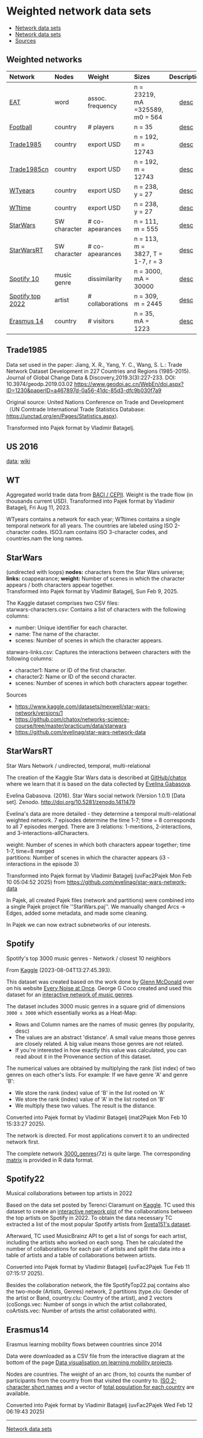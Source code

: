 # Weighted network data sets

* [Network data sets](https://github.com/bavla/Nets/tree/master/data)
* [Network data sets](http://vladowiki.fmf.uni-lj.si/doku.php?id=vlado:ed:ss:dat)
* [Sources](https://github.com/BS-SNS/Public/tree/main/data)

## Weighted networks






| Network | Nodes    | Weight    |  Sizes | Description |
| :---         |     :---       |     :---       |     :---       |      :---:   |
| [EAT](https://raw.githubusercontent.com/bavla/wNets/main/Data/EATnewSR.net)   | word    | assoc. frequency | n =  23219, mA =325589, m0 = 564   |  [desc](http://vlado.fmf.uni-lj.si/pub/networks/data/dic/eat/Eat.htm)     |
| [Football](https://raw.githubusercontent.com/bavla/wNets/main/Data/football.net)   | country    | # players | n = 35      | [desc](http://vlado.fmf.uni-lj.si/pub/networks/data/sport/football.htm)     |
| [Trade1985](https://raw.githubusercontent.com/bavla/wNets/main/Data/Trade1985.net)   | country    | export USD    | n = 192, m = 12743    | [desc](https://github.com/bavla/wNets/blob/main/Data/README.md#trade1985)     |
| [Trade1985cn](https://raw.githubusercontent.com/bavla/wNets/main/Data/Trade1985cn.net)   | country    | export USD    | n = 192, m = 12743      | [desc](https://github.com/bavla/wNets/blob/main/Data/README.md#trade1985)     |
| [WTyears](https://raw.githubusercontent.com/bavla/wNets/main/Data/WTyears.zip)   | country    | export USD    | n = 238, y = 27    | [desc](https://github.com/bavla/wNets/blob/main/Data/README.md#WT)     |
| [WTtime](https://raw.githubusercontent.com/bavla/wNets/main/Data/WRtime.zip)   | country    | export USD    | n = 238, y = 27      | [desc](https://github.com/bavla/wNets/blob/main/Data/README.md#WT)     |
| [StarWars](https://raw.githubusercontent.com/bavla/wNets/main/Data/StarWarsE.net)   | SW character  | # co-apearances    | n = 111, m = 555      | [desc](https://github.com/bavla/wNets/blob/main/Data/README.md#starwars)     |
| [StarWarsRT](https://raw.githubusercontent.com/bavla/wNets/main/Data/StarWars.paj)   | SW character  | # co-apearances    | n = 113, m = 3827, T = 1-7, r = 3      | [desc](https://github.com/bavla/wNets/blob/main/Data/README.md#starwarsRT)     |
| [Spotify 10](https://raw.githubusercontent.com/bavla/wNets/main/Data/3000_genres_c10.net)   | music genre  | dissimilarity    | n = 3000, mA = 30000      | [desc](https://github.com/bavla/wNets/blob/main/Data/README.md#Spotify)     |
| [Spotify top 2022](https://raw.githubusercontent.com/bavla/wNets/main/Data/SpotifyTop22.paj)   | artist  | # collaborations    | n = 309, m = 2445      | [desc](https://github.com/bavla/wNets/blob/main/Data/README.md#Spotify22)     |
| [Erasmus 14](https://raw.githubusercontent.com/bavla/wNets/main/Data/ErasmusFlows.net)   | country  | # visitors    | n = 35, mA = 1223     | [desc](https://github.com/bavla/wNets/blob/main/Data/README.md#Erasmus14)     |





## Trade1985

Data set used in the paper:
Jiang, X. R., Yang, Y. C., Wang, S. L.: Trade Network Dataset Development in 227 Countries and Regions (1985-2015). 
   Journal of Global Change Data & Discovery,2019.3(3):227-233. DOI: 10.3974/geodp.2019.03.02
 https://www.geodoi.ac.cn/WebEn/doi.aspx?ID=1230&paperID=a467897d-0a56-41dc-85d3-dfc9b030f7a9
 
Original source: United Nations Conference on Trade and Development（UN Comtrade International Trade Statistics Database: https://unctad.org/en/Pages/Statistics.aspx).

Transformed into Pajek format by Vladimir Batagelj.

## US 2016

[data](https://github.com/bavla/cluRC/tree/master/data); [wiki](http://vladowiki.fmf.uni-lj.si/doku.php?id=pro:relc:us)

## WT

Aggregated world trade data from [BACI / CEPII](http://www.cepii.fr/CEPII/en/bdd_modele/bdd_modele_item.asp?id=37). Weight is the trade flow (in thousands current USD). Transformed into Pajek format by Vladimir Batagelj, Fri Aug 11, 2023.

WTyears contains a network for each year; WTtimes contains a single temporal network for all years. The countries are labeled using ISO 2-character codes.
ISO3.nam contains ISO 3-character codes, and countries.nam the long names.

## StarWars 

(undirected with loops)
**nodes:** characters from the Star Wars universe; **links:** coappearance; **weight:** Number of scenes in which the character appears / both characters appear together.<br />
Transformed into Pajek format by Vladimir Batagelj, Sun Feb 9, 2025.

The Kaggle dataset comprises two CSV files:<br />starwars-characters.csv: Contains a list of characters with the following columns:
- number: Unique identifier for each character.
- name: The name of the character.
- scenes: Number of scenes in which the character appears.

starwars-links.csv: Captures the interactions between characters with the following columns:
- character1: Name or ID of the first character.
- character2: Name or ID of the second character.
- scenes: Number of scenes in which both characters appear together.

Sources
- https://www.kaggle.com/datasets/mexwell/star-wars-network/versions/1
- https://github.com/chatox/networks-science-course/tree/master/practicum/data/starwars
- https://github.com/evelinag/star-wars-network-data

## StarWarsRT

Star Wars Network / undirected, temporal, multi-relational

The creation of the Kaggle Star Wars data is described at
[GitHub/chatox](https://github.com/chatox/networks-science-course/tree/master/practicum/data/starwars) where we learn that it is based on the data collected by [Evelina Gabasova](https://github.com/evelinag/star-wars-network-data).

Evelina Gabasova. (2016). Star Wars social network (Version 1.0.1) [Data set]. Zenodo. http://doi.org/10.5281/zenodo.1411479

Evelina's data are more detailed - they determine a temporal multi-relational weighted network.
7 episodes determine the time 1-7; time = 8 corresponds to all 7 episodes merged. There are 3 relations: 1-mentions, 2-interactions, and 3-interactions-allCharacters.

weight: Number of scenes in which both characters appear together; time 1-7, time=8 merged<br />
partitions: Number of scenes in which the character appears (i3 - interactions in the episode 3)

Transformed into Pajek format by Vladimir Batagelj (uvFac2Pajek Mon Feb 10 05:04:52 2025)  from  https://github.com/evelinag/star-wars-network-data

In Pajek, all created Pajek files (network and partitions) were combined into a single Pajek project file ''StarWars.paj''. We manually changed Arcs -> Edges, added some metadata, and made some cleaning.

In Pajek we can now extract subnetworks of our interests.

## Spotify

Spotify's top 3000 music genres - Network / closest 10 neighbors

From [Kaggle](https://www.kaggle.com/datasets/georgeggcoco/closeness-of-music-genres/versions/1) (2023-08-04T13:27:45.393).

This dataset was created based on the work done by [Glenn McDonald](https://furia.com)  over on his website [Every Noise at Once](https://everynoise.com/everynoise1d.cgi). 
George G Coco created and used this dataset for an [interactive network of music genres](https://chartingsounds.streamlit.app).

The dataset includes 3000 music genres in a square grid of dimensions `3000 x 3000` which essentially works as a Heat-Map:
  - Rows and Column names are the names of music genres (by popularity, desc)
  - The values are an abstract 'distance'. A small value means those genres are closely related. A big value means those genres are not related.
  - If you're interested in how exactly this value was calculated, you can read about it in the Provenance section of this dataset.

The numerical values are obtained by multiplying the rank (list index) of two genres on each other's lists. For example: If we have genre 'A' and genre 'B':
  - We store the rank (index) value of 'B' in the list rooted on 'A'
  - We store the rank (index) value of 'A' in the list rooted on 'B'
  - We multiply these two values. The result is the distance.

Converted into Pajek format by Vladimir Batagelj (mat2Pajek Mon Feb 10 15:33:27 2025). 

The network is directed. For most applications convert it to an undirected network first.

The complete network [3000_genres](https://raw.githubusercontent.com/bavla/wNets/main/Data/3000_genres.7z)(7z) is quite large. The corresponding [matrix](https://raw.githubusercontent.com/bavla/wNets/main/Data/3000_genres.rds) is provided in R data format.

## Spotify22

Musical collaborations between top artists in 2022

Based on the data set posted by Terenci Claramunt on [Kaggle](https://www.kaggle.com/datasets/terencicp/musical-collaborations-between-top-artists-in-2022).
TC used this dataset to create an [interactive network plot](https://public.flourish.studio/story/2151064/) of the collaborations between the top artists on Spotify in 2022.
To obtain the data necessary TC extracted a list of the most popular Spotify artists from [Sveta151's dataset](https://www.kaggle.com/datasets/sveta151/spotify-top-chart-songs-2022).

Afterward, TC used MusicBrainz API to get a list of songs for each artist, including the artists who worked on each song. Then he calculated the number of collaborations for each pair of artists and split the data into a table of artists and a table of collaborations between artists.

Converted into Pajek format by Vladimir Batagelj (uvFac2Pajek Tue Feb 11 07:15:17 2025).

Besides the collaboration network, the file SpotifyTop22.paj contains also the two-mode (Artists, Genres) network, 2 partitions (type.clu: Gender of the artist or Band, country.clu: Country of the artist), and 2 vectors (coSongs.vec: Number of songs in which the artist collaborated, coArtists.vec: Number of artists the artist collaborated with).

## Erasmus14

Erasmus learning mobility flows between countries since 2014

Data were downloaded as a CSV file from the interactive diagram at the bottom of the page  [Data visualisation on learning mobility projects](https://erasmus-plus.ec.europa.eu/resources-and-tools/factsheets-statistics-evaluations/statistics/data/learning-mobility-projects).

Nodes are countries. The weight of an arc (from, to) counts the number of participants from the country from that visited the country to. [ISO 2-character short names](https://raw.githubusercontent.com/bavla/wNets/main/Data/ErasmusFlowsISO.nam) and a vector of [total population for each country](https://raw.githubusercontent.com/bavla/wNets/refs/heads/main/Data/PopTotal.vec) are available.


Converted into Pajek format by Vladimir Batagelj (uvFac2Pajek Wed Feb 12 06:19:43 2025)


<hr>

[Network data sets](https://github.com/bavla/Nets/tree/master/data/README.md)

